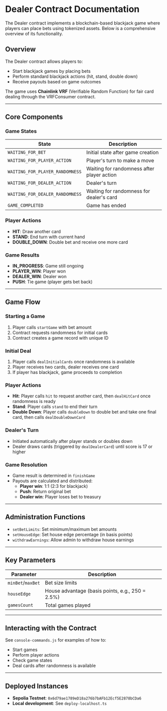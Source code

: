 # Dealer Contract Documentation

The Dealer contract implements a blockchain-based blackjack game where players can place bets using tokenized assets. Below is a comprehensive overview of its functionality.

## Overview

The Dealer contract allows players to:

* Start blackjack games by placing bets
* Perform standard blackjack actions (hit, stand, double down)
* Receive payouts based on game outcomes

The game uses **Chainlink VRF** (Verifiable Random Function) for fair card dealing through the VRFConsumer contract.

---

## Core Components

### Game States

| State | Description |
|-------|-------------|
| `WAITING_FOR_BET` | Initial state after game creation |
| `WAITING_FOR_PLAYER_ACTION` | Player's turn to make a move |
| `WAITING_FOR_PLAYER_RANDOMNESS` | Waiting for randomness after player action |
| `WAITING_FOR_DEALER_ACTION` | Dealer's turn |
| `WAITING_FOR_DEALER_RANDOMNESS` | Waiting for randomness for dealer's card |
| `GAME_COMPLETED` | Game has ended |

### Player Actions

* **HIT**: Draw another card
* **STAND**: End turn with current hand
* **DOUBLE_DOWN**: Double bet and receive one more card

### Game Results

* **IN_PROGRESS**: Game still ongoing
* **PLAYER_WIN**: Player won
* **DEALER_WIN**: Dealer won
* **PUSH**: Tie game (player gets bet back)

---

## Game Flow

### Starting a Game

1. Player calls `startGame` with bet amount
2. Contract requests randomness for initial cards
3. Contract creates a game record with unique ID

### Initial Deal

1. Player calls `dealInitialCards` once randomness is available
2. Player receives two cards, dealer receives one card
3. If player has blackjack, game proceeds to completion

### Player Actions

* **Hit**: Player calls `hit` to request another card, then `dealHitCard` once randomness is ready
* **Stand**: Player calls `stand` to end their turn
* **Double Down**: Player calls `doubleDown` to double bet and take one final card, then calls `dealDoubleDownCard`

### Dealer's Turn

* Initiated automatically after player stands or doubles down
* Dealer draws cards (triggered by `dealDealerCard`) until score is 17 or higher

### Game Resolution

* Game result is determined in `finishGame`
* Payouts are calculated and distributed:
  * **Player win**: 1:1 (2:3 for blackjack)
  * **Push**: Return original bet
  * **Dealer win**: Player loses bet to treasury

---

## Administration Functions

* `setBetLimits`: Set minimum/maximum bet amounts
* `setHouseEdge`: Set house edge percentage (in basis points)
* `withdrawEarnings`: Allow admin to withdraw house earnings

---

## Key Parameters

| Parameter | Description |
|-----------|-------------|
| `minBet`/`maxBet` | Bet size limits |
| `houseEdge` | House advantage (basis points, e.g., 250 = 2.5%) |
| `gamesCount` | Total games played |

---

## Interacting with the Contract

See `console-commands.js` for examples of how to:

* Start games
* Perform player actions
* Check game states
* Deal cards after randomness is available

---

## Deployed Instances

* **Sepolia Testnet**: `0x6d79ae1789eD18a276b7bAFb12Ecf5E2878bCDa6`
* **Local development**: See `deploy-localhost.ts`
